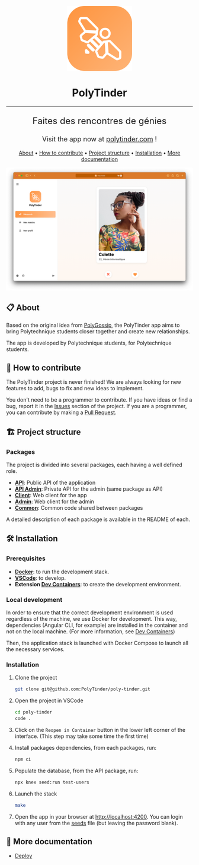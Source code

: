 <p align="center">
    <img src="./assets/logo.svg" width="175">
</p>

<h1 style="border: none;" align="center">PolyTinder</h1>

<hr>

<p style="font-size: 24px;" align="center">Faites des rencontres de génies</p>

<p style="font-size: 18px" align="center">Visit the app now at <a href="https://polytinder.com">polytinder.com</a> !</p>

<p align="center">
    <a href="#📋-about">About</a>
    <span>•</span>
    <a href="#💪-how-to-contribute">How to contribute</a>
    <span>•</span>
    <a href="#🏗️-project-structure">Project structure</a>
    <span>•</span>
    <a href="#🛠-installation">Installation</a>
    <span>•</span>
    <a href="#📄-more-documentation">More documentation</a>
</p>

![PolyTinder](./assets/preview.png)

## 📋 About

Based on the original idea from [PolyGossip](https://www.instagram.com/poly_gossip/), the PolyTinder app aims to bring Polytechnique students closer together and create new relationships.

The app is developed by Polytechnique students, for Polytechnique students.

## 💪 How to contribute

The PolyTinder project is never finished! We are always looking for new features to add, bugs to fix and new ideas to implement.

You don't need to be a programmer to contribute. If you have ideas or find a bug, report it in the [Issues]() section of the project. If you are a programmer, you can contribute by making a [Pull Request]().

## 🏗️ Project structure

### Packages

The project is divided into several packages, each having a well defined role.

- **[API](./packages/api)**: Public API of the application
- **[API Admin](./packages/api)**: Private API for the admin (same package as API)
- **[Client](./packages/client)**: Web client for the app
- **[Admin](./packages/admin)**: Web client for the admin
- **[Common](./packages/common)**: Common code shared between packages

A detailed description of each package is available in the README of each.

## 🛠 Installation

### Prerequisites

- **[Docker](https://www.docker.com/)**: to run the development stack.
- **[VSCode](https://code.visualstudio.com/)**: to develop.
- **Extension [Dev Containers](https://marketplace.visualstudio.com/items?itemName=ms-vscode-remote.remote-containers)**: to create the development environment.

### Local development

In order to ensure that the correct development environment is used regardless of the machine, we use Docker for development. This way, dependencies (Angular CLI, for example) are installed in the container and not on the local machine. (For more information, see [Dev Containers](https://code.visualstudio.com/docs/remote/containers))

Then, the application stack is launched with Docker Compose to launch all the necessary services.

### Installation

1. Clone the project

    ```bash
    git clone git@github.com:PolyTinder/poly-tinder.git
    ```

2. Open the project in VSCode

    ```bash
    cd poly-tinder
    code .
    ```

3. Click on the `Reopen in Container` button in the lower left corner of the interface. (This step may take some time the first time)

4. Install packages dependencies, from each packages, run:

    ```bash
    npm ci
    ```

4. Populate the database, from the API package, run:

    ```bash
    npx knex seed:run test-users
    ```

5. Launch the stack

    ```bash
    make
    ```

6. Open the app in your browser at [http://localhost:4200](http://localhost:4200). You can login with any user from the [seeds](./packages/api/seeds/test-users.js) file (but leaving the password blank).

## 📄 More documentation

- [Deploy](./docs/deploys.md)
